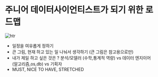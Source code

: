 # 주니어 데이터사이언티스트가 되기 위한 로드맵 

![htr](https://user-images.githubusercontent.com/67775336/104343741-a8e7db80-553f-11eb-93b0-f49e56c2088b.png)

- 일정을 여유롭게 정하기
- 큰 그림, 현재 하고 있는 일 나눠서 생각하기 (큰 그림은 참고용으로만)
- 내가 제일 하고 싶은 것은 ? 분석/모델러 (수학,통계적 역량) vs 데이터 엔지이어 (알고리즘,os,db) vs 기획자 
- MUST, NICE TO HAVE, STRETCHED 
